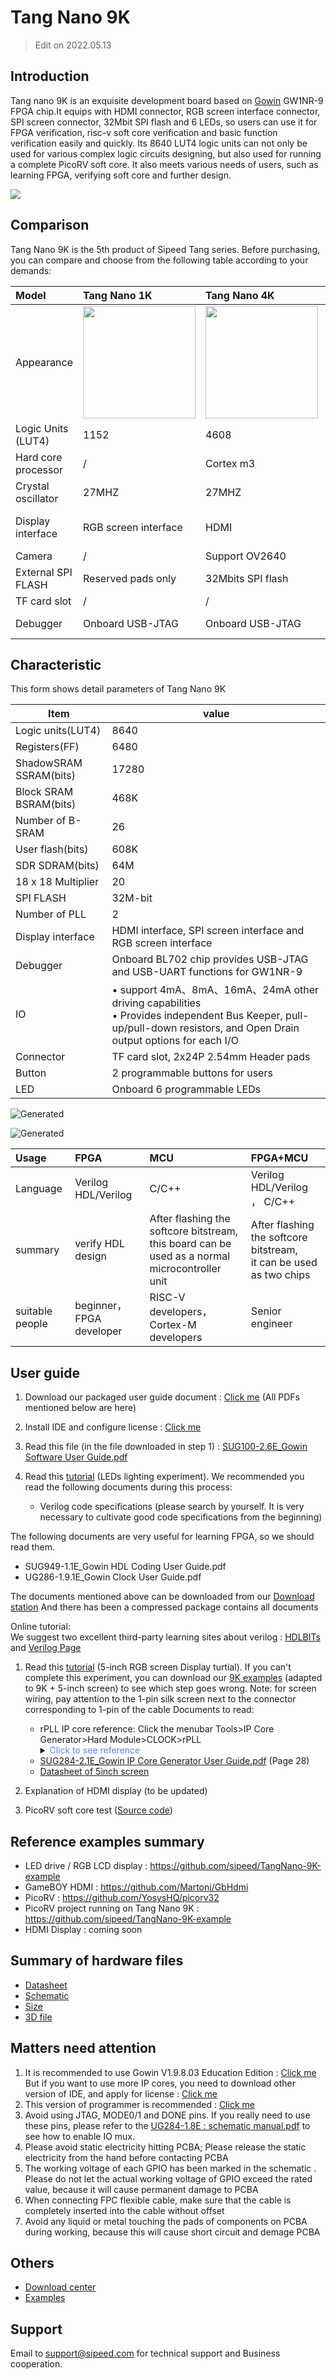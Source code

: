 # Tang Nano 9K

>  Edit on 2022.05.13

## Introduction

Tang nano 9K is an exquisite development board based on [Gowin](https://www.gowinsemi.com/en/) GW1NR-9 FPGA chip.It equips with HDMI connector, RGB screen interface connector, SPI screen connector, 32Mbit SPI flash and 6 LEDs, so users can use it for FPGA verification, risc-v soft core verification and basic function verification easily and quickly. Its 8640 LUT4 logic units can not only be used for various complex logic circuits designing, but also used for running a complete PicoRV soft core. It also meets various needs of users, such as learning FPGA, verifying soft core and further design.

![](./assets/9K.png)

## Comparison

Tang Nano 9K is the 5th product of Sipeed Tang series. Before purchasing, you can compare and choose from the following table according to your demands:

| Model               | Tang Nano 1K                             | Tang Nano 4K                             | Tang Nano 1K                                            |
| :------------------ | :--------------------------------------- | :--------------------------------------- | :------------------------------------------------------ |
| Appearance          | <img src="./../../../zh/tang/Tang-Nano/assets/clip_image002.gif" width="180" > | <img src="./../../../zh/tang/Tang-Nano/assets/clip_image004.gif" width="180" > | <img src="./../../../zh/tang/Tang-Nano/assets/clip_image006.gif" width="180" >                |
| Logic Units (LUT4)  | 1152                                     | 4608                                     | 8640                                                    |
| Hard core processor | /                                        | Cortex m3                                | /                                                       |
| Crystal oscillator  | 27MHZ                                    | 27MHZ                                    | 27MHZ                                                   |
| Display interface   | RGB screen interface                     | HDMI                                     | HDMI, <br>RGB screen interface,<br>SPI screen interface |
| Camera              | /                                        | Support OV2640                           | /                                                       |
| External SPI FLASH  | Reserved pads only                       | 32Mbits SPI flash                        | 32Mbits SPI flash                                       |
| TF card slot        | /                                        | /                                        | Yes                                                     |
| Debugger            | Onboard USB-JTAG                         | Onboard USB-JTAG                         | Onboard USB-JTAG & USB-UART                             |


## Characteristic

This form shows detail parameters of Tang Nano 9K

| Item                                                                                                       | value                                                                   |
| ---------------------------------------------------------------------------------------------------------- | ----------------------------------------------------------------------- |
| Logic units(LUT4)                                                                                          | 8640                                                                    |
| Registers(FF)                                                                                              | 6480                                                                    |
| ShadowSRAM SSRAM(bits)                                                                                     | 17280                                                                   |
| Block SRAM BSRAM(bits)                                                                                     | 468K                                                                    |
| Number of B-SRAM                                                                                           | 26                                                                      |
| User flash(bits)                                                                                           | 608K                                                                    |
| SDR SDRAM(bits)                                                                                            | 64M                                                                     |
| 18 x 18 Multiplier                                                                                         | 20                                                                      |
| SPI FLASH                                                                                                  | 32M-bit                                                                 |
| Number of PLL                                                                                              | 2                                                                       |
| Display interface                                                                                          | HDMI interface, SPI screen interface and RGB screen interface           |
| Debugger                                                                                                   | Onboard BL702 chip provides USB-JTAG and USB-UART functions for GW1NR-9 |
| IO                                                                                                         | • support 4mA、8mA、16mA、24mA other driving capabilities <br>• Provides independent Bus Keeper, pull-up/pull-down resistors, and Open Drain output options for each I/O |
| Connector                                                                                                  | TF card slot, 2x24P 2.54mm Header pads                                  |
| Button                                                                                                     | 2 programmable buttons for users                                        |
| LED                                                                                                        | Onboard 6 programmable LEDs                                             |


![Generated](./../../../zh/tang/Tang-Nano-9K/assets/clip_image008.jpg)

![Generated](./../../../zh/tang/Tang-Nano-9K/assets/clip_image010.gif)

| Usage           | FPGA                     | MCU                                                                               | FPGA+MCU                                                              |
| :-------------- | :----------------------- | :-------------------------------------------------------------------------------- | :-------------------------------------------------------------------- |
| Language        | Verilog HDL/Verilog      | C/C++                                                                             | Verilog HDL/Verilog ，  C/C++                                         |
| summary         | verify HDL design        | After flashing the softcore bitstream, <br>this board can be used as a normal microcontroller unit | After flashing the softcore bitstream,<br>it can be used as two chips |
| suitable people | beginner，FPGA developer | RISC-V developers，Cortex-M developers                                            | Senior engineer                                 |

## User guide

1. Download our packaged user guide document : [Click me](https://dl.sipeed.com/shareURL/TANG/Nano%209K/6_Chip_Manual/EN/General%20Guide) (All PDFs mentioned below are here)
   
2. Install IDE and configure license : [Click me](./../Tang-Nano-Doc/install-the-ide.md)
   
3. Read this file (in the file downloaded in step 1) : [SUG100-2.6E_Gowin Software User Guide.pdf](https://dl.sipeed.com/fileList/TANG/Nano%209K/6_Chip_Manual/EN/General%20Guide/SUG100-2.6E_Gowin%20Software%20User%20Guide.pdf)

4. Read this [tutorial](./examples/led/led.md) (LEDs lighting experiment).
   We recommended you read the following documents during this process:
   - Verilog code specifications (please search by yourself. It is very necessary to cultivate good code specifications from the beginning)

The following documents are very useful for learning FPGA, so we should read them.
   - SUG949-1.1E_Gowin HDL Coding User Guide.pdf
   - UG286-1.9.1E_Gowin Clock User Guide.pdf

The documents mentioned above can be downloaded from our [Download station](https://dl.sipeed.com/shareURL/TANG/Nano%209K/6_Chip_Manual/EN/General%20Guide)
And there has been a compressed package contains all documents

   Online tutorial:  
   We suggest two excellent third-party learning sites about verilog : [HDLBITs](https://hdlbits.01xz.net/wiki/Main_Page) and [Verilog Page](https://www.asic-world.com/verilog/index.html)

1. Read this [tutorial](./examples/rgb_screen/rgb_screen.md) (5-inch RGB screen Display turtial). If you can't complete this experiment, you can download our [9K examples](https://github.com/sipeed/TangNano-9K-example) (adapted to 9K + 5-inch screen) to see which step goes wrong.
   Note: for screen wiring, pay attention to the 1-pin silk screen next to the connector corresponding to 1-pin of the cable
   Documents to read:
   - rPLL IP core reference: Click the menubar Tools>IP Core Generator>Hard Module>CLOCK>rPLL
        <details>
        <summary><font color="#4F84FF">Click to see reference</font></summary>
        <img src="./../../../zh/tang/assets/ip-reference.png">
        </details>
   - [SUG284-2.1E_Gowin IP Core Generator User Guide.pdf](https://dl.sipeed.com/fileList/TANG/Nano%209K/6_Chip_Manual/EN/General%20Guide/SUG284-2.1E_Gowin%20IP%20Core%20Generator%20User%20Guide.pdf) (Page 28)
   - [Datasheet of 5inch screen](https://dl.sipeed.com/fileList/TANG/Nano%209K/6_Chip_Manual/EN/LCD_Datasheet/5.0inch_LCD_Datashet%20_RGB_.pdf)

2. Explanation of HDMI display (to be updated)

3. PicoRV soft core test ([Source code](https://github.com/sipeed/TangNano-9K-example))

## Reference examples summary

- LED drive / RGB LCD display : https://github.com/sipeed/TangNano-9K-example  
- GameBOY HDMI : https://github.com/Martoni/GbHdmi 
- PicoRV : https://github.com/YosysHQ/picorv32 
- PicoRV project running on Tang Nano 9K : https://github.com/sipeed/TangNano-9K-example
- HDMI Display : coming soon

## Summary of hardware files

- [Datasheet](https://dl.sipeed.com/shareURL/TANG/Nano%209K/6_Chip_Manual/EN)
- [Schematic](https://dl.sipeed.com/shareURL/TANG/Nano%209K/2_Schematic)
- [Size](https://dl.sipeed.com/shareURL/TANG/Nano%209K/4_Dimensional_drawing)
- [3D file](https://dl.sipeed.com/shareURL/TANG/Nano%209K/5_3D_file)

## Matters need attention

1. It is recommended to use Gowin V1.9.8.03 Education Edition : [Click me](https://www.gowinsemi.com/en/support/download_eda/)
But if you want to use more IP cores, you need to download other version of IDE, and apply for license : [Click me](https://wiki.sipeed.com/hardware/en/tang/Tang-Nano-Doc/install-the-ide.html)
2. This version of programmer is recommended : [Click me](https://dl.sipeed.com/shareURL/TANG/programmer)
3. Avoid using JTAG, MODE0/1 and DONE pins. If you really need to use these pins, please refer to the [UG284-1.8E : schematic manual.pdf](file:///E:/Download/download/UG284-1.8E_GW1NR%20Series%20of%20FPGA%20Products%20Schematic%20Manual.pdf) to see how to enable IO mux.
4. Please avoid static electricity hitting PCBA; Please release the static electricity from the hand before contacting PCBA
5. The working voltage of each GPIO has been marked in the schematic . Please do not let the actual working voltage of GPIO exceed the rated value, because it will cause permanent damage to PCBA
6. When connecting FPC flexible cable, make sure that the cable is completely inserted into the cable without offset
7. Avoid any liquid or metal touching the pads of components on PCBA during working, because this will cause short circuit and demage PCBA

## Others

- [Download center](https://dl.sipeed.com/shareURL/TANG/Nano%209K)
- [Examples](./../Tang-Nano-Doc/examples.md)

## Support

Email to support@sipeed.com for technical support and Business cooperation.
